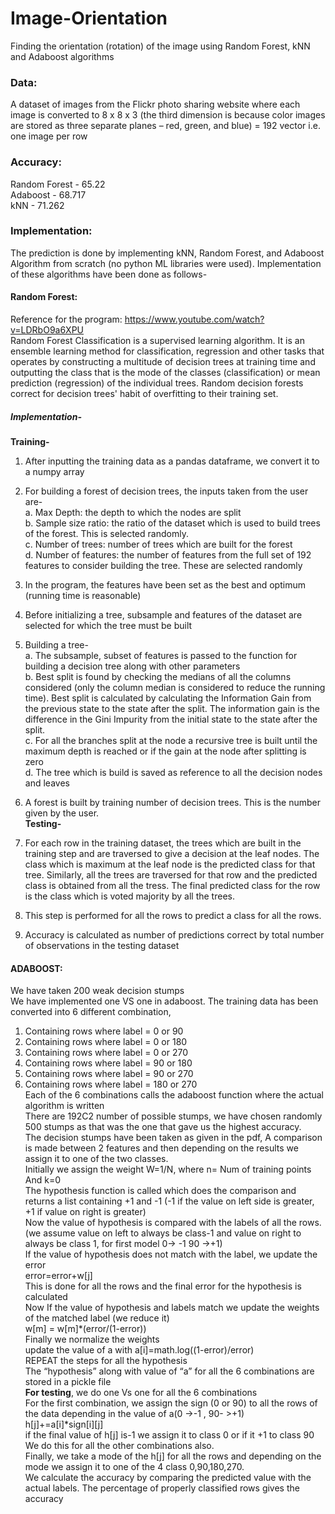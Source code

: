 # Image-Orientation
Finding the orientation (rotation) of the image using  Random Forest, kNN and Adaboost algorithms

### Data:
A dataset of images from the Flickr photo sharing website where each image is converted to 8 x 8 x 3 (the third dimension is because color images are stored as three separate planes – red, green, and blue) = 192 vector i.e. one image per row

### Accuracy:
Random Forest - 65.22 <br>
Adaboost - 68.717 <br>
kNN - 71.262 <br>

### Implementation:
The prediction is done by implementing kNN, Random Forest, and Adaboost Algorithm from scratch (no python ML libraries were used). Implementation of these algorithms have been done as follows-

#### Random Forest:
Reference for the program: https://www.youtube.com/watch?v=LDRbO9a6XPU <br>
Random Forest Classification is a supervised learning algorithm. It is an ensemble learning method for classification, regression and other tasks that operates by constructing a multitude of decision trees at training time and outputting the class that is the mode of the classes (classification) or mean prediction (regression) of the individual trees. Random decision forests correct for decision trees' habit of overfitting to their training set. <br>
##### Implementation- <br>
**Training-** <br>
1. After inputting the training data as a pandas dataframe, we convert it to a numpy array <br>
2.  For building a forest of decision trees, the inputs taken from the user are- <br>
a. Max Depth: the depth to which the nodes are split <br>
b. Sample size ratio: the ratio of the dataset which is used to build trees of the forest. This is selected randomly. <br>
c. Number of trees: number of trees which are built for the forest <br>
d. Number of features: the number of features from the full set of 192 features to consider building the tree. These are selected randomly <br>
3. In the program, the features have been set as the best and optimum (running time is reasonable) <br>
4. Before initializing a tree, subsample and features of the dataset are selected for which the tree must be built <br>
5. Building a tree- <br>
a. The subsample, subset of features is passed to the function for building a decision tree along with other parameters <br>
b. Best split is found by checking the medians of all the columns considered (only the column median is considered to reduce the running time). Best split is calculated by calculating the Information Gain from the previous state to the state after the split. The information gain is the difference in the Gini Impurity from the initial state to the state after the split. <br>
c. For all the branches split at the node a recursive tree is built until the maximum depth is reached or if the gain at the node after splitting is zero <br>
d. The tree which is build is saved as reference to all the decision nodes and leaves <br>
6. A forest is built by training number of decision trees. This is the number given by the user. <br>
**Testing-** <br>

1. For each row in the training dataset, the trees which are built in the training step and are traversed to give a decision at the leaf nodes. The class which is maximum at the leaf node is the predicted class for that tree. Similarly, all the trees are traversed for that row and the predicted class is obtained from all the tress. The final predicted class for the row is the class which is voted majority by all the trees. <br>
2. This step is performed for all the rows to predict a class for all the rows. <br>
3. Accuracy is calculated as number of predictions correct by total number of observations in the testing dataset 

#### ADABOOST:
We have taken 200 weak decision stumps <br>
We have implemented one VS one in adaboost. The training data has been converted into 6 different combination, <br>
1. Containing rows where label = 0 or 90 <br>
2. Containing rows where label = 0 or 180 <br>
3. Containing rows where label = 0 or 270 <br>
4. Containing rows where label = 90 or 180 <br>
5. Containing rows where label = 90 or 270 <br>
6. Containing rows where label = 180 or 270 <br>
Each of the 6 combinations calls the adaboost function where the actual algorithm is written <br>
There are 192C2 number of possible stumps, we have chosen randomly 500 stumps as that was the one that gave us the highest accuracy. <br> 
The decision stumps have been taken as given in the pdf, A comparison is made between 2 features and then depending on the results we assign it to one of the two classes. <br>
Initially we assign the weight W=1/N, where n= Num of training points <br>
And k=0 <br>
The hypothesis function is called which does the comparison and returns a list containing +1 and -1  (-1 if the value on left side is greater, +1 if value on right is greater) <br>
Now the value of hypothesis is compared with the labels of all the rows.(we assume value on left to always be class-1 and value on right to always be class 1, for first model 0-> -1 90 ->+1) <br>
If the value of hypothesis does not match with the label, we update the error <br>
error=error+w[j] <br>
This is done for all the rows and the final error for the hypothesis is calculated <br>
Now If the value of hypothesis and labels match we update the weights of the matched label (we reduce it) <br>
 w[m] = w[m]*(error/(1-error))    <br>
Finally we normalize the weights <br>
update the value of a with  a[i]=math.log((1-error)/error) <br>
REPEAT the steps for all the hypothesis     <br>
The “hypothesis” along with value of “a” for all the 6 combinations are stored in a pickle file  <br>
**For testing**, we do one Vs one for all the 6 combinations <br>
For the first combination, we assign the sign (0 or 90) to all the rows of the data depending in the value of a(0 ->-1 , 90- >+1)  <br>
 h[j]+=a[i]*sign[i][j] <br>
if the final value of h[j] is-1 we assign it to class 0 or if it +1 to class 90 <br>
We do this for all the other combinations also. <br>
Finally, we take a mode of the h[j] for all the rows and depending on the mode we assign it to one of the 4 class 0,90,180,270. <br>
We calculate the accuracy by comparing the predicted value with the actual labels. The percentage of properly classified rows gives the accuracy <br>
